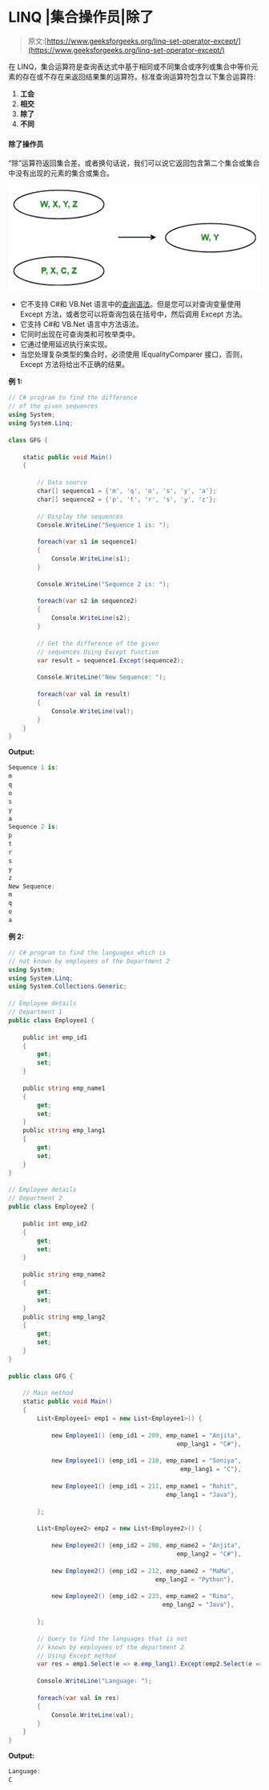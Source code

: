 # LINQ |集合操作员|除了

> 原文:[https://www.geeksforgeeks.org/linq-set-operator-except/](https://www.geeksforgeeks.org/linq-set-operator-except/)

在 LINQ，集合运算符是查询表达式中基于相同或不同集合或序列或集合中等价元素的存在或不存在来返回结果集的运算符。标准查询运算符包含以下集合运算符:

1.  **工会**
2.  **相交**
3.  **除了**
4.  **不同**

#### 除了操作员

“除”运算符返回集合差。或者换句话说，我们可以说它返回包含第二个集合或集合中没有出现的元素的集合或集合。

![](img/f5c348c5a84d50c9292470146084b5ac.png)

*   它不支持 C#和 VB.Net 语言中的[查询语法](https://www.geeksforgeeks.org/linq-query-syntax/)。但是您可以对查询变量使用 Except 方法，或者您可以将查询包装在括号中，然后调用 Except 方法。
*   它支持 C#和 VB.Net 语言中方法语法。
*   它同时出现在可查询类和可枚举类中。
*   它通过使用延迟执行来实现。
*   当您处理复杂类型的集合时，必须使用 IEqualityComparer 接口，否则，Except 方法将给出不正确的结果。

**例 1:**

```cs
// C# program to find the difference
// of the given sequences
using System;
using System.Linq;

class GFG {

    static public void Main()
    {

        // Data source
        char[] sequence1 = {'m', 'q', 'o', 's', 'y', 'a'};
        char[] sequence2 = {'p', 't', 'r', 's', 'y', 'z'};

        // Display the sequences
        Console.WriteLine("Sequence 1 is: ");

        foreach(var s1 in sequence1)
        {
            Console.WriteLine(s1);
        }

        Console.WriteLine("Sequence 2 is: ");

        foreach(var s2 in sequence2)
        {
            Console.WriteLine(s2);
        }

        // Get the difference of the given 
        // sequences Using Except function
        var result = sequence1.Except(sequence2);

        Console.WriteLine("New Sequence: ");

        foreach(var val in result)
        {
            Console.WriteLine(val);
        }
    }
}
```

**Output:**

```cs
Sequence 1 is: 
m
q
o
s
y
a
Sequence 2 is: 
p
t
r
s
y
z
New Sequence: 
m
q
o
a

```

**例 2:**

```cs
// C# program to find the languages which is 
// not known by employees of the Department 2
using System;
using System.Linq;
using System.Collections.Generic;

// Employee details
// Department 1
public class Employee1 {

    public int emp_id1
    {
        get;
        set;
    }

    public string emp_name1
    {
        get;
        set;
    }
    public string emp_lang1
    {
        get;
        set;
    }
}

// Employee details
// Department 2
public class Employee2 {

    public int emp_id2
    {
        get;
        set;
    }

    public string emp_name2
    {
        get;
        set;
    }
    public string emp_lang2
    {
        get;
        set;
    }
}

public class GFG {

    // Main method
    static public void Main()
    {
        List<Employee1> emp1 = new List<Employee1>() {

            new Employee1() {emp_id1 = 209, emp_name1 = "Anjita",
                                               emp_lang1 = "C#"},

            new Employee1() {emp_id1 = 210, emp_name1 = "Soniya",
                                                emp_lang1 = "C"},

            new Employee1() {emp_id1 = 211, emp_name1 = "Rohit",
                                            emp_lang1 = "Java"},

        };

        List<Employee2> emp2 = new List<Employee2>() {

            new Employee2() {emp_id2 = 290, emp_name2 = "Anjita",
                                               emp_lang2 = "C#"},

            new Employee2() {emp_id2 = 212, emp_name2 = "MaMa",
                                         emp_lang2 = "Python"},

            new Employee2() {emp_id2 = 233, emp_name2 = "Rima",
                                           emp_lang2 = "Java"},

        };

        // Query to find the languages that is not
        // known by employees of the department 2
        // Using Except method
        var res = emp1.Select(e => e.emp_lang1).Except(emp2.Select(e => e.emp_lang2));

        Console.WriteLine("Language: ");

        foreach(var val in res)
        {
            Console.WriteLine(val);
        }
    }
}
```

**Output:**

```cs
Language: 
C

```